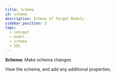 ```yaml
---
title: Schema
id: schema
description: Schema of Target Models
sidebar_position: 5
tags:
  - concept
  - model
  - schema
  - SQL
---
```


**Schema**: Make schema changes

View the schema, and add any additional properties.
